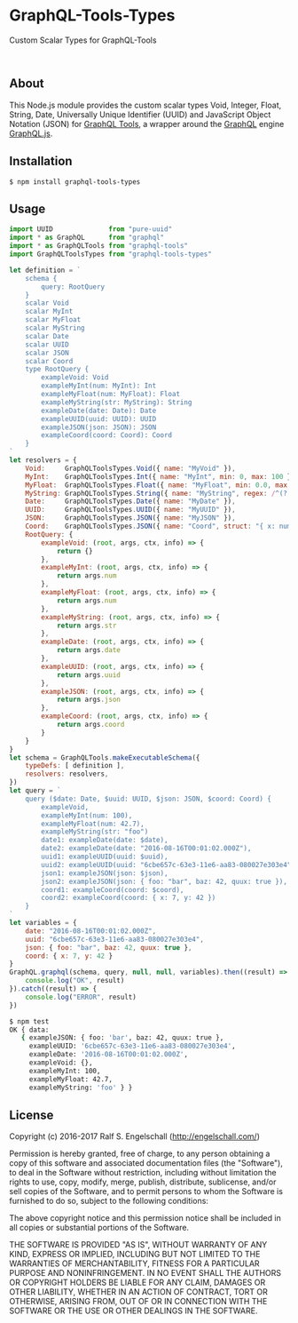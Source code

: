 
GraphQL-Tools-Types
===================

Custom Scalar Types for GraphQL-Tools

<p/>
<img src="https://nodei.co/npm/graphql-tools-types.png?downloads=true&stars=true" alt=""/>

<p/>
<img src="https://david-dm.org/rse/graphql-tools-types.png" alt=""/>

About
-----

This Node.js module provides the custom scalar types Void, Integer, Float,
String, Date, Universally Unique Identifier (UUID) and
JavaScript Object Notation (JSON) for
[GraphQL Tools](https://github.com/apollostack/graphql-tools),
a wrapper around the [GraphQL](http://graphql.org/) engine
[GraphQL.js](https://github.com/graphql/graphql-js).

Installation
------------

```shell
$ npm install graphql-tools-types
```

Usage
-----

```js
import UUID              from "pure-uuid"
import * as GraphQL      from "graphql"
import * as GraphQLTools from "graphql-tools"
import GraphQLToolsTypes from "graphql-tools-types"

let definition = `
    schema {
        query: RootQuery
    }
    scalar Void
    scalar MyInt
    scalar MyFloat
    scalar MyString
    scalar Date
    scalar UUID
    scalar JSON
    scalar Coord
    type RootQuery {
        exampleVoid: Void
        exampleMyInt(num: MyInt): Int
        exampleMyFloat(num: MyFloat): Float
        exampleMyString(str: MyString): String
        exampleDate(date: Date): Date
        exampleUUID(uuid: UUID): UUID
        exampleJSON(json: JSON): JSON
        exampleCoord(coord: Coord): Coord
    }
`
let resolvers = {
    Void:     GraphQLToolsTypes.Void({ name: "MyVoid" }),
    MyInt:    GraphQLToolsTypes.Int({ name: "MyInt", min: 0, max: 100 }),
    MyFloat:  GraphQLToolsTypes.Float({ name: "MyFloat", min: 0.0, max: 100.0 }),
    MyString: GraphQLToolsTypes.String({ name: "MyString", regex: /^(?:foo|bar|quux)$/ }),
    Date:     GraphQLToolsTypes.Date({ name: "MyDate" }),
    UUID:     GraphQLToolsTypes.UUID({ name: "MyUUID" }),
    JSON:     GraphQLToolsTypes.JSON({ name: "MyJSON" }),
    Coord:    GraphQLToolsTypes.JSON({ name: "Coord", struct: "{ x: number, y: number }" }),
    RootQuery: {
        exampleVoid: (root, args, ctx, info) => {
            return {}
        },
        exampleMyInt: (root, args, ctx, info) => {
            return args.num
        },
        exampleMyFloat: (root, args, ctx, info) => {
            return args.num
        },
        exampleMyString: (root, args, ctx, info) => {
            return args.str
        },
        exampleDate: (root, args, ctx, info) => {
            return args.date
        },
        exampleUUID: (root, args, ctx, info) => {
            return args.uuid
        },
        exampleJSON: (root, args, ctx, info) => {
            return args.json
        },
        exampleCoord: (root, args, ctx, info) => {
            return args.coord
        }
    }
}
let schema = GraphQLTools.makeExecutableSchema({
    typeDefs: [ definition ],
    resolvers: resolvers,
})
let query = `
    query ($date: Date, $uuid: UUID, $json: JSON, $coord: Coord) {
        exampleVoid,
        exampleMyInt(num: 100),
        exampleMyFloat(num: 42.7),
        exampleMyString(str: "foo")
        date1: exampleDate(date: $date),
        date2: exampleDate(date: "2016-08-16T00:01:02.000Z"),
        uuid1: exampleUUID(uuid: $uuid),
        uuid2: exampleUUID(uuid: "6cbe657c-63e3-11e6-aa83-080027e303e4"),
        json1: exampleJSON(json: $json),
        json2: exampleJSON(json: { foo: "bar", baz: 42, quux: true }),
        coord1: exampleCoord(coord: $coord),
        coord2: exampleCoord(coord: { x: 7, y: 42 })
    }
`
let variables = {
    date: "2016-08-16T00:01:02.000Z",
    uuid: "6cbe657c-63e3-11e6-aa83-080027e303e4",
    json: { foo: "bar", baz: 42, quux: true },
    coord: { x: 7, y: 42 }
}
GraphQL.graphql(schema, query, null, null, variables).then((result) => {
    console.log("OK", result)
}).catch((result) => {
    console.log("ERROR", result)
})
```

```sh
$ npm test
OK { data:
   { exampleJSON: { foo: 'bar', baz: 42, quux: true },
     exampleUUID: '6cbe657c-63e3-11e6-aa83-080027e303e4',
     exampleDate: '2016-08-16T00:01:02.000Z',
     exampleVoid: {},
     exampleMyInt: 100,
     exampleMyFloat: 42.7,
     exampleMyString: 'foo' } }
```

License
-------

Copyright (c) 2016-2017 Ralf S. Engelschall (http://engelschall.com/)

Permission is hereby granted, free of charge, to any person obtaining
a copy of this software and associated documentation files (the
"Software"), to deal in the Software without restriction, including
without limitation the rights to use, copy, modify, merge, publish,
distribute, sublicense, and/or sell copies of the Software, and to
permit persons to whom the Software is furnished to do so, subject to
the following conditions:

The above copyright notice and this permission notice shall be included
in all copies or substantial portions of the Software.

THE SOFTWARE IS PROVIDED "AS IS", WITHOUT WARRANTY OF ANY KIND,
EXPRESS OR IMPLIED, INCLUDING BUT NOT LIMITED TO THE WARRANTIES OF
MERCHANTABILITY, FITNESS FOR A PARTICULAR PURPOSE AND NONINFRINGEMENT.
IN NO EVENT SHALL THE AUTHORS OR COPYRIGHT HOLDERS BE LIABLE FOR ANY
CLAIM, DAMAGES OR OTHER LIABILITY, WHETHER IN AN ACTION OF CONTRACT,
TORT OR OTHERWISE, ARISING FROM, OUT OF OR IN CONNECTION WITH THE
SOFTWARE OR THE USE OR OTHER DEALINGS IN THE SOFTWARE.

